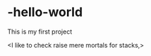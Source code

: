 # -hello-world
This is my first project

<I like to check raise mere mortals for stacks,>
<Please and thank you and maybe black chips>
